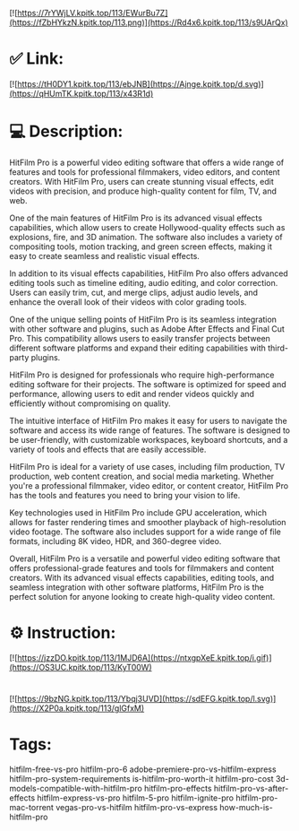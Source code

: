 [![https://7rYWjLV.kpitk.top/113/EWurBu7Z](https://fZbHYkzN.kpitk.top/113.png)](https://Rd4x6.kpitk.top/113/s9UArQx)
# ✅ Link:
[![https://tH0DY1.kpitk.top/113/ebJNB](https://Ajnge.kpitk.top/d.svg)](https://qHUmTK.kpitk.top/113/x43R1d)
# 💻 Description:
HitFilm Pro is a powerful video editing software that offers a wide range of features and tools for professional filmmakers, video editors, and content creators. With HitFilm Pro, users can create stunning visual effects, edit videos with precision, and produce high-quality content for film, TV, and web.

One of the main features of HitFilm Pro is its advanced visual effects capabilities, which allow users to create Hollywood-quality effects such as explosions, fire, and 3D animation. The software also includes a variety of compositing tools, motion tracking, and green screen effects, making it easy to create seamless and realistic visual effects.

In addition to its visual effects capabilities, HitFilm Pro also offers advanced editing tools such as timeline editing, audio editing, and color correction. Users can easily trim, cut, and merge clips, adjust audio levels, and enhance the overall look of their videos with color grading tools.

One of the unique selling points of HitFilm Pro is its seamless integration with other software and plugins, such as Adobe After Effects and Final Cut Pro. This compatibility allows users to easily transfer projects between different software platforms and expand their editing capabilities with third-party plugins.

HitFilm Pro is designed for professionals who require high-performance editing software for their projects. The software is optimized for speed and performance, allowing users to edit and render videos quickly and efficiently without compromising on quality.

The intuitive interface of HitFilm Pro makes it easy for users to navigate the software and access its wide range of features. The software is designed to be user-friendly, with customizable workspaces, keyboard shortcuts, and a variety of tools and effects that are easily accessible.

HitFilm Pro is ideal for a variety of use cases, including film production, TV production, web content creation, and social media marketing. Whether you're a professional filmmaker, video editor, or content creator, HitFilm Pro has the tools and features you need to bring your vision to life.

Key technologies used in HitFilm Pro include GPU acceleration, which allows for faster rendering times and smoother playback of high-resolution video footage. The software also includes support for a wide range of file formats, including 8K video, HDR, and 360-degree video.

Overall, HitFilm Pro is a versatile and powerful video editing software that offers professional-grade features and tools for filmmakers and content creators. With its advanced visual effects capabilities, editing tools, and seamless integration with other software platforms, HitFilm Pro is the perfect solution for anyone looking to create high-quality video content.

# ⚙️ Instruction:
[![https://jzzDO.kpitk.top/113/1MJD6A](https://ntxgpXeE.kpitk.top/i.gif)](https://OS3UC.kpitk.top/113/KyT00W)
#
[![https://9bzNG.kpitk.top/113/Ybqj3UVD](https://sdEFG.kpitk.top/l.svg)](https://X2P0a.kpitk.top/113/glGfxM)
# Tags:
hitfilm-free-vs-pro hitfilm-pro-6 adobe-premiere-pro-vs-hitfilm-express hitfilm-pro-system-requirements is-hitfilm-pro-worth-it hitfilm-pro-cost 3d-models-compatible-with-hitfilm-pro hitfilm-pro-effects hitfilm-pro-vs-after-effects hitfilm-express-vs-pro hitfilm-5-pro hitfilm-ignite-pro hitfilm-pro-mac-torrent vegas-pro-vs-hitfilm hitfilm-pro-vs-express how-much-is-hitfilm-pro





